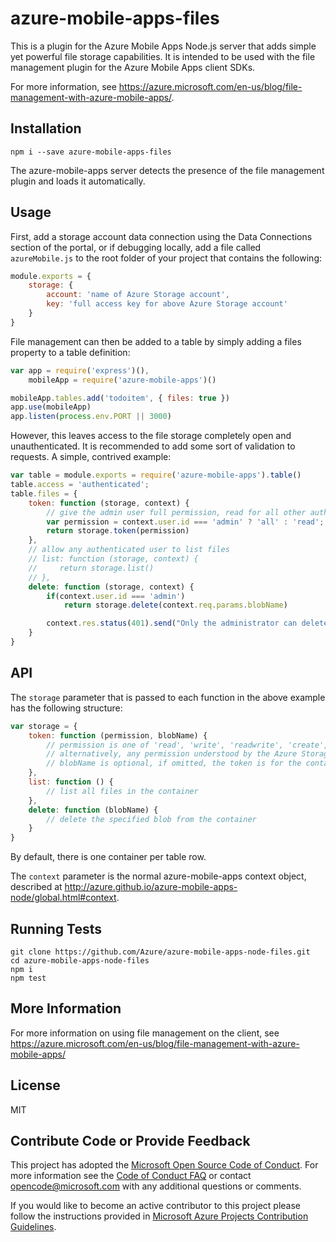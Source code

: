 # azure-mobile-apps-files

This is a plugin for the Azure Mobile Apps Node.js server that adds simple
yet powerful file storage capabilities. It is intended to be used with the
file management plugin for the Azure Mobile Apps client SDKs.

For more information, see https://azure.microsoft.com/en-us/blog/file-management-with-azure-mobile-apps/.

## Installation

    npm i --save azure-mobile-apps-files

The azure-mobile-apps server detects the presence of the file
management plugin and loads it automatically.

## Usage

First, add a storage account data connection using the Data Connections section
of the portal, or if debugging locally, add a file called `azureMobile.js` to
the root folder of your project that contains the following:

``` javascript
module.exports = {
    storage: {
        account: 'name of Azure Storage account',
        key: 'full access key for above Azure Storage account'
    }
}
```

File management can then be added to a table by simply adding a files property
to a table definition:

``` javascript
var app = require('express')(),
    mobileApp = require('azure-mobile-apps')()

mobileApp.tables.add('todoitem', { files: true })
app.use(mobileApp)
app.listen(process.env.PORT || 3000)
```

However, this leaves access to the file storage completely open and
unauthenticated. It is recommended to add some sort of validation to requests.
A simple, contrived example:

``` javascript
var table = module.exports = require('azure-mobile-apps').table()
table.access = 'authenticated';
table.files = {
    token: function (storage, context) {
        // give the admin user full permission, read for all other authenticated users
        var permission = context.user.id === 'admin' ? 'all' : 'read';
        return storage.token(permission)
    },
    // allow any authenticated user to list files
    // list: function (storage, context) {    
    //     return storage.list()
    // },
    delete: function (storage, context) {
        if(context.user.id === 'admin')
            return storage.delete(context.req.params.blobName)

        context.res.status(401).send("Only the administrator can delete files")
    }    
}
```

## API

The `storage` parameter that is passed to each function in the above example
has the following structure:

``` javascript
var storage = {
    token: function (permission, blobName) {
        // permission is one of 'read', 'write', 'readwrite', 'create', 'delete', 'list' or 'all'
        // alternatively, any permission understood by the Azure Storage REST API, any of 'rwdla'
        // blobName is optional, if omitted, the token is for the container
    },
    list: function () {
        // list all files in the container
    },
    delete: function (blobName) {
        // delete the specified blob from the container
    }
}
```

By default, there is one container per table row.

The `context` parameter is the normal azure-mobile-apps context object,
described at http://azure.github.io/azure-mobile-apps-node/global.html#context.

## Running Tests

    git clone https://github.com/Azure/azure-mobile-apps-node-files.git
    cd azure-mobile-apps-node-files
    npm i
    npm test

## More Information

For more information on using file management on the client, see
https://azure.microsoft.com/en-us/blog/file-management-with-azure-mobile-apps/

## License

MIT

## Contribute Code or Provide Feedback

This project has adopted the [Microsoft Open Source Code of Conduct](https://opensource.microsoft.com/codeofconduct/). For more information see the [Code of Conduct FAQ](https://opensource.microsoft.com/codeofconduct/faq/) or contact [opencode@microsoft.com](mailto:opencode@microsoft.com) with any additional questions or comments.

If you would like to become an active contributor to this project please follow the instructions provided in [Microsoft Azure Projects Contribution Guidelines](http://azure.github.com/guidelines.html).
